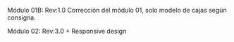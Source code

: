 Módulo 01B:
	Rev:1.0
	Corrección del módulo 01, solo modelo de cajas según consigna.

Módulo 02:
	Rev:3.0
	+ Responsive design







